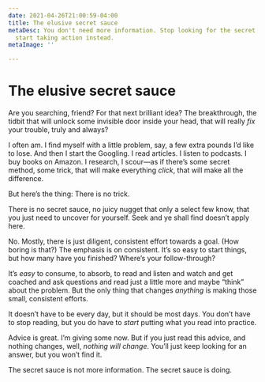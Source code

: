 ```yaml
---
date: 2021-04-26T21:00:59-04:00
title: The elusive secret sauce
metaDesc: You don't need more information. Stop looking for the secret sauce, and
  start taking action instead.
metaImage: ''

---
```

# The elusive secret sauce

Are you searching, friend? For that next brilliant idea? The breakthrough, the tidbit that will unlock some invisible door inside your head, that will really _fix_ your trouble, truly and always?

I often am. I find myself with a little problem, say, a few extra pounds I’d like to lose. And then I start the Googling. I read articles. I listen to podcasts. I buy books on Amazon. I research, I scour—as if there’s some secret method, some trick, that will make everything _click_, that will make all the difference.

But here’s the thing: There is no trick.

There is no secret sauce, no juicy nugget that only a select few know, that you just need to uncover for yourself. Seek and ye shall find doesn’t apply here.

No. Mostly, there is just diligent, consistent effort towards a goal. (How boring is that?) The emphasis is on consistent. It’s so easy to start things, but how many have you finished? Where’s your follow-through?

It’s _easy_ to consume, to absorb, to read and listen and watch and get coached and ask questions and read just a little more and maybe “think” about the problem. But the only thing that changes _anything_ is making those small, consistent efforts.

It doesn’t have to be every day, but it should be most days. You don’t have to stop reading, but you do have to _start_ putting what you read into practice.

Advice is great. I’m giving some now. But if you just read this advice, and nothing changes, well, _nothing will change_. You’ll just keep looking for an answer, but you won’t find it.

The secret sauce is not more information. The secret sauce is doing.